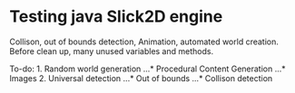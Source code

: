 # Testing java Slick2D engine

  Collison, out of bounds detection, Animation, automated world creation.
  Before clean up, many unused variables and methods.

  To-do: 1. Random world generation
         ...* Procedural Content Generation
         ...* Images
         2. Universal detection
         ...* Out of bounds
         ...* Collison detection

